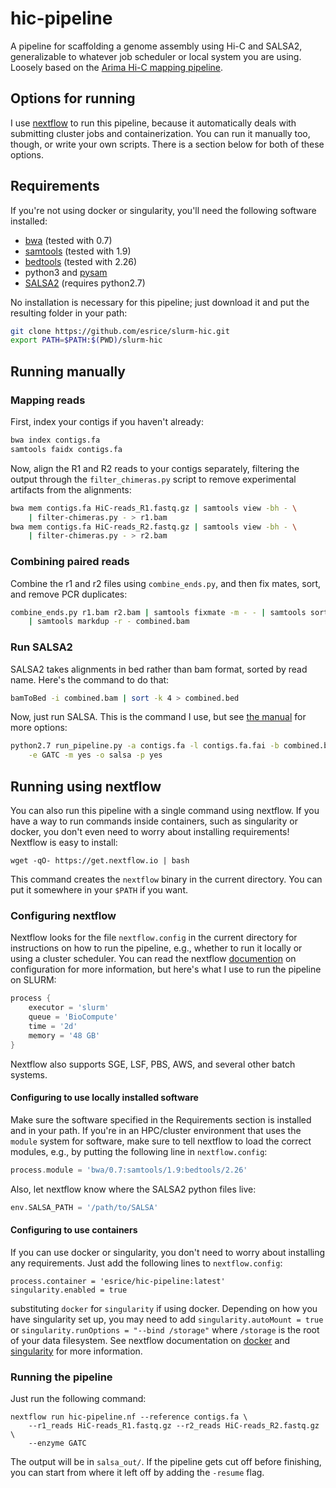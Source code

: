 # hic-pipeline
A pipeline for scaffolding a genome assembly using Hi-C and SALSA2,
generalizable to whatever job scheduler or local system you are using. Loosely
based on the [Arima Hi-C mapping pipeline](https://github.com/ArimaGenomics/mapping_pipeline).

## Options for running
I use [nextflow](https://www.nextflow.io/) to run this pipeline, because it
automatically deals with submitting cluster jobs and containerization. You can run
it manually too, though, or write your own scripts. There is a section below for
both of these options.

## Requirements
If you're not using docker or singularity, you'll need the following software
installed:
* [bwa](https://github.com/lh3/bwa) (tested with 0.7)
* [samtools](http://www.htslib.org/) (tested with 1.9)
* [bedtools](https://bedtools.readthedocs.io/en/latest/) (tested with 2.26)
* python3 and [pysam](https://pysam.readthedocs.io/en/latest/api.html)
* [SALSA2](https://github.com/marbl/SALSA) (requires python2.7)

No installation is necessary for this pipeline; just download it and put the
resulting folder in your path:
```bash
git clone https://github.com/esrice/slurm-hic.git
export PATH=$PATH:$(PWD)/slurm-hic
```

## Running manually
### Mapping reads
First, index your contigs if you haven't already:
```bash
bwa index contigs.fa
samtools faidx contigs.fa
```

Now, align the R1 and R2 reads to your contigs separately, filtering the output
through the `filter_chimeras.py` script to remove experimental artifacts from
the alignments:
```bash
bwa mem contigs.fa HiC-reads_R1.fastq.gz | samtools view -bh - \
    | filter-chimeras.py - > r1.bam
bwa mem contigs.fa HiC-reads_R2.fastq.gz | samtools view -bh - \
    | filter-chimeras.py - > r2.bam
```

### Combining paired reads
Combine the r1 and r2 files using `combine_ends.py`, and then fix mates, sort,
and remove PCR duplicates:
```bash
combine_ends.py r1.bam r2.bam | samtools fixmate -m - - | samtools sort - \
    | samtools markdup -r - combined.bam
```

### Run SALSA2
SALSA2 takes alignments in bed rather than bam format, sorted by read name.
Here's the command to do that:
```bash
bamToBed -i combined.bam | sort -k 4 > combined.bed
```

Now, just run SALSA. This is the command I use, but see
[the manual](https://github.com/marbl/SALSA) for more options:
```bash
python2.7 run_pipeline.py -a contigs.fa -l contigs.fa.fai -b combined.bed \
    -e GATC -m yes -o salsa -p yes
```

## Running using nextflow
You can also run this pipeline with a single command using nextflow. If you have
a way to run commands inside containers, such as singularity or docker, you
don't even need to worry about installing requirements! Nextflow is easy to
install:
```
wget -qO- https://get.nextflow.io | bash
```
This command creates the `nextflow` binary in the current directory. You can
put it somewhere in your `$PATH` if you want.

### Configuring nextflow
Nextflow looks for the file `nextflow.config` in the current directory for
instructions on how to run the pipeline, e.g., whether to run it locally or
using a cluster scheduler. You can read the nextflow
[documention](https://www.nextflow.io/docs/latest/config.html) on configuration
for more information, but here's what I use to run the pipeline on SLURM:
```groovy
process {
    executor = 'slurm'
    queue = 'BioCompute'
    time = '2d'
    memory = '48 GB'
}
```
Nextflow also supports SGE, LSF, PBS, AWS, and several other batch systems.

#### Configuring to use locally installed software
Make sure the software specified in the Requirements section is installed and
in your path. If you're in an HPC/cluster environment that uses the `module`
system for software, make sure to tell nextflow to load the correct modules,
e.g., by putting the following line in `nextflow.config`:
```groovy
process.module = 'bwa/0.7:samtools/1.9:bedtools/2.26'
```

Also, let nextflow know where the SALSA2 python files live:
```groovy
env.SALSA_PATH = '/path/to/SALSA'
```

#### Configuring to use containers
If you can use docker or singularity, you don't need to worry about installing
any requirements. Just add the following lines to `nextflow.config`:
```
process.container = 'esrice/hic-pipeline:latest'
singularity.enabled = true
```
substituting `docker` for `singularity` if using docker. Depending on how you
have singularity set up, you may need to add `singularity.autoMount = true` or
`singularity.runOptions = "--bind /storage"` where `/storage` is the root of
your data filesystem. See nextflow documentation on
[docker](https://www.nextflow.io/docs/latest/docker.html) and
[singularity](https://www.nextflow.io/docs/latest/singularity.html) for more
information.

### Running the pipeline
Just run the following command:
```
nextflow run hic-pipeline.nf --reference contigs.fa \
    --r1_reads HiC-reads_R1.fastq.gz --r2_reads HiC-reads_R2.fastq.gz \
    --enzyme GATC
```
The output will be in `salsa_out/`. If the pipeline gets cut off before
finishing, you can start from where it left off by adding the `-resume` flag.

